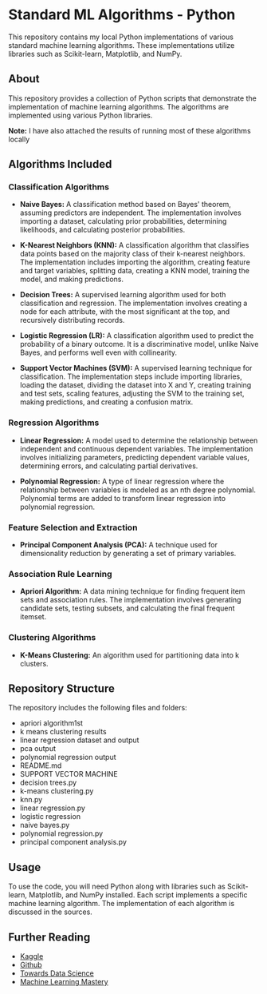 # Standard ML Algorithms - Python

This repository contains my local Python implementations of various standard machine learning algorithms. These implementations utilize libraries such as Scikit-learn, Matplotlib, and NumPy.

## About
This repository provides a collection of Python scripts that demonstrate the implementation of machine learning algorithms. The algorithms are implemented using various Python libraries.

**Note:** I have also attached the results of running most of these algorithms locally

## Algorithms Included

### Classification Algorithms
- **Naive Bayes:** A classification method based on Bayes' theorem, assuming predictors are independent. The implementation involves importing a dataset, calculating prior probabilities, determining likelihoods, and calculating posterior probabilities.
  
- **K-Nearest Neighbors (KNN):** A classification algorithm that classifies data points based on the majority class of their k-nearest neighbors. The implementation includes importing the algorithm, creating feature and target variables, splitting data, creating a KNN model, training the model, and making predictions.
  
- **Decision Trees:** A supervised learning algorithm used for both classification and regression. The implementation involves creating a node for each attribute, with the most significant at the top, and recursively distributing records.
  
- **Logistic Regression (LR):** A classification algorithm used to predict the probability of a binary outcome. It is a discriminative model, unlike Naive Bayes, and performs well even with collinearity.
  
- **Support Vector Machines (SVM):** A supervised learning technique for classification. The implementation steps include importing libraries, loading the dataset, dividing the dataset into X and Y, creating training and test sets, scaling features, adjusting the SVM to the training set, making predictions, and creating a confusion matrix.

### Regression Algorithms
- **Linear Regression:** A model used to determine the relationship between independent and continuous dependent variables. The implementation involves initializing parameters, predicting dependent variable values, determining errors, and calculating partial derivatives.
  
- **Polynomial Regression:** A type of linear regression where the relationship between variables is modeled as an nth degree polynomial. Polynomial terms are added to transform linear regression into polynomial regression.

### Feature Selection and Extraction
- **Principal Component Analysis (PCA):** A technique used for dimensionality reduction by generating a set of primary variables.

### Association Rule Learning
- **Apriori Algorithm:** A data mining technique for finding frequent item sets and association rules. The implementation involves generating candidate sets, testing subsets, and calculating the final frequent itemset.

### Clustering Algorithms
- **K-Means Clustering:** An algorithm used for partitioning data into k clusters.

## Repository Structure
The repository includes the following files and folders:
- apriori algorithm1st
- k means clustering results
- linear regression dataset and output
- pca output
- polynomial regression output
- README.md
- SUPPORT VECTOR MACHINE
- decision trees.py
- k-means clustering.py
- knn.py
- linear regression.py
- logistic regression
- naive bayes.py
- polynomial regression.py
- principal component analysis.py

## Usage
To use the code, you will need Python along with libraries such as Scikit-learn, Matplotlib, and NumPy installed. Each script implements a specific machine learning algorithm. The implementation of each algorithm is discussed in the sources.

## Further Reading
- [Kaggle](https://www.kaggle.com)
- [Github](https://github.com)
- [Towards Data Science](https://towardsdatascience.com)
- [Machine Learning Mastery](https://machinelearningmastery.com)
